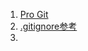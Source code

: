 1. [Pro Git](https://git-scm.com/book/zh/v2)
2. [.gitignore参考](https://github.com/github/gitignore)
3. 